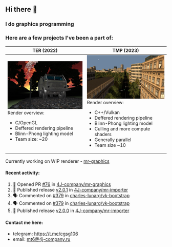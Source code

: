 ## Hi there 👋
### I do graphics programming
### Here are a few projects I've been a part of:  

TER (2022)            |  TMP (2023)
-------------------------|-------------------------
![](images/ter_screenshot_00_upscaled.webp) Render overview: <br><ul><li> C/OpenGL <li> Deffered rendering pipeline <li> Blinn-Phong lighting model <li> Team size: ~20 | ![](images/tmp_screenshot_01_upscaled.webp) Render overview: <br><ul><li> C++/Vulkan <li> Deffered rendering pipeline <li> Blinn-Phong lighting model <li> Culling and more compute shaders <li> Generally parallel <li> Team size ~10

Currently working on WIP renderer - [mr-graphics](https://github.com/4J-company/mr-graphics)  

#### Recent activity:
<!--START_SECTION:activity-->
1. 💪 Opened PR [#76](https://github.com/4J-company/mr-graphics/pull/76) in [4J-company/mr-graphics](https://github.com/4J-company/mr-graphics)
2. 🚀 Published release [v2.0.1](https://github.com/4J-company/mr-importer/releases/tag/v2.0.1) in [4J-company/mr-importer](https://github.com/4J-company/mr-importer)
3. 🗣 Commented on [#379](https://github.com/charles-lunarg/vk-bootstrap/issues/379#issuecomment-3300891561) in [charles-lunarg/vk-bootstrap](https://github.com/charles-lunarg/vk-bootstrap)
4. 🗣 Commented on [#379](https://github.com/charles-lunarg/vk-bootstrap/issues/379#issuecomment-3300791512) in [charles-lunarg/vk-bootstrap](https://github.com/charles-lunarg/vk-bootstrap)
5. 🚀 Published release [v2.0.0](https://github.com/4J-company/mr-importer/releases/tag/v2.0.0) in [4J-company/mr-importer](https://github.com/4J-company/mr-importer)
<!--END_SECTION:activity-->

#### Contact me here:
 - telegram: https://t.me/cgsg106
 - email:    mt6@4j-company.ru
